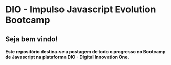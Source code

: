 # DIO - Impulso Javascript Evolution Bootcamp

## Seja bem vindo!

#### Este repositório destina-se a postagem de todo o progresso no Bootcamp de Javascript na plataforma DIO - Digital Innovation One.
